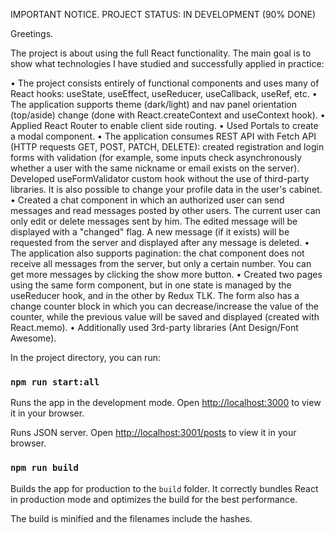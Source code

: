 IMPORTANT NOTICE. PROJECT STATUS: IN DEVELOPMENT (90% DONE)

Greetings.

The project is about using the full React functionality. The main goal is to show what technologies I have studied and successfully applied in practice:

•	The project consists entirely of functional components and uses many of React hooks: useState, useEffect, useReducer, useCallback, useRef, etc.
•	The application supports theme (dark/light) and nav panel orientation (top/aside) change (done with React.createContext and useContext hook). 
•	Applied React Router to enable client side routing.
•	Used Portals to create a modal component.
•	The application consumes REST API with Fetch API (HTTP requests GET, POST, PATCH, DELETE): created registration and login forms with validation (for example, some inputs check asynchronously whether a user with the same nickname or email exists on the server). Developed useFormValidator custom hook without the use of third-party libraries. It is also possible to change your profile data in the user's cabinet.
•	Created a chat component in which an authorized user can send messages and read messages posted by other users. The current user can only edit or delete messages sent by him. The edited message will be displayed with a "changed" flag. A new message (if it exists) will be requested from the server and displayed after any message is deleted.
•	The application also supports pagination: the chat component does not receive all messages from the server, but only a certain number. You can get more messages by clicking the show more button.
•	Created two pages using the same form component, but in one state is managed by the useReducer hook, and in the other by Redux TLK. The form also has a change counter block in which you can decrease/increase the value of the counter, while the previous value will be saved and displayed (created with React.memo).
•	Additionally used 3rd-party libraries (Ant Design/Font Awesome).

In the project directory, you can run:

### `npm run start:all`

Runs the app in the development mode.
Open [http://localhost:3000](http://localhost:3000) to view it in your browser.

Runs JSON server. 
Open [http://localhost:3001/posts](http://localhost:3001/posts) to view it in your browser.

### `npm run build`

Builds the app for production to the `build` folder.
It correctly bundles React in production mode and optimizes the build for the best performance.

The build is minified and the filenames include the hashes.